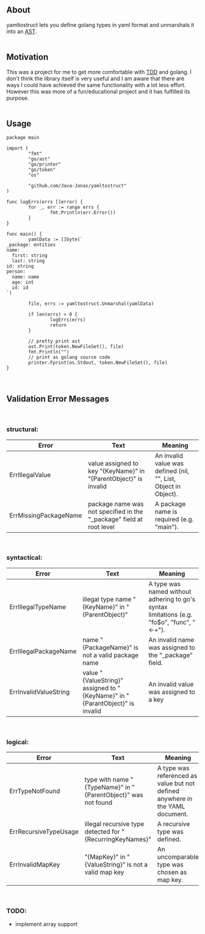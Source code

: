 
## About
yamltostruct lets you define golang types in yaml format and unmarshals it into an [AST](https://golang.org/pkg/go/ast/#File).
<br/>
<br/>
## Motivation
This was a project for me to get more comfortable with [TDD](https://en.wikipedia.org/wiki/Test-driven_development) and golang. I don't think the library itself is very useful and I am aware that there are ways I could have achieved the same functionality with a lot less effort. However this was more of a fun/educational project and it has fulfilled its purpose.
<br/>
<br/>
## Usage
```
package main

import (
        "fmt"
        "go/ast"
        "go/printer"
        "go/token"
        "os"

        "github.com/Java-Jonas/yamltostruct"
)

func logErrs(errs []error) {
        for _, err := range errs {
                fmt.Println(err.Error())
        }
}

func main() {
        yamlData := []byte(`
_package: entities
name:
  first: string
  last: string
id: string
person:
  name: name
  age: int
  id: id
`)

        file, errs := yamltostruct.Unmarshal(yamlData)

        if len(errs) > 0 {
                logErrs(errs)
                return
        }

        // pretty print ast
        ast.Print(token.NewFileSet(), file)
        fmt.Println("")
        // print as golang source code
        printer.Fprint(os.Stdout, token.NewFileSet(), file)
}
```
<br/>


## Validation Error Messages
<br/> 

### structural:

| Error | Text | Meaning |
|---|---------|----------|
| ErrIllegalValue | value assigned to key "{KeyName}" in "{ParentObject}" is invalid | An invalid value was defined (nil, "", List, Object in Object). |
| ErrMissingPackageName | package name was not specified in the "_package" field at root level | A package name is required (e.g. "main"). |
<br/> 

### syntactical:
| Error | Text | Meaning |
|---|---------|----------|
| ErrIllegalTypeName | illegal type name "{KeyName}" in "{ParentObject}" | A type was named without adhering to go's syntax limitations (e.g. "fo$o", "func", "<-+"). |
| ErrIllegalPackageName | name "{PackageName}" is not a valid package name | An invalid name was assigned to the "_package" field. |
| ErrInvalidValueString | value "{ValueString}" assigned to "{KeyName}" in "{ParantObject}" is invalid | An invalid value was assigned to a key |
<br/> 

### logical:
| Error | Text | Meaning |
|---|---------|----------|
| ErrTypeNotFound | type with name "{TypeName}" in "{ParentObject}" was not found | A type was referenced as value but not defined anywhere in the YAML document. |
| ErrRecursiveTypeUsage | illegal recursive type detected for "{RecurringKeyNames}" | A recursive type was defined. |
| ErrInvalidMapKey | "{MapKey}" in "{ValueString}" is not a valid map key | An uncomparable type was chosen as map key. |
<br/> 

### TODO:
- implement array support
